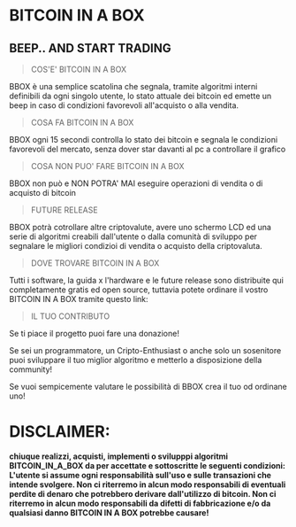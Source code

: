 # BITCOIN IN A BOX
## BEEP.. AND START TRADING

> COS'E' BITCOIN IN A BOX
  
 BBOX è una semplice scatolina che segnala, tramite algoritmi interni definibili da ogni singolo utente, lo stato attuale dei bitcoin ed emette un beep in caso di condizioni favorevoli all'acquisto o alla vendita.


> COSA FA BITCOIN IN A BOX

BBOX ogni 15 secondi controlla lo stato dei bitcoin e segnala le condizioni favorevoli del mercato, senza dover star davanti al pc a controllare il grafico


> COSA NON PUO' FARE BITCOIN IN A BOX

BBOX non può e NON POTRA' MAI eseguire operazioni di vendita o di acquisto di bitcoin 

> FUTURE RELEASE

BBOX potrà cotrollare altre criptovalute, avere uno schermo LCD ed una serie di algoritmi creabili dall'utente o dalla comunità di sviluppo per segnalare le migliori condizioi di vendita o acquisto della criptovaluta.

> DOVE TROVARE BITCOIN IN A BOX


Tutti i software, la guida x l'hardware e le future release sono distribuite qui completamente gratis ed open source, tuttavia potete ordinare il vostro BITCOIN IN A BOX tramite questo link:

> IL TUO CONTRIBUTO

Se ti piace il progetto puoi fare una donazione!

Se sei un programmatore, un Cripto-Enthusiast o anche solo un sosenitore puoi sviluppare il tuo miglior algoritmo e metterlo a disposizione della community!

Se vuoi sempicemente valutare le possibilità di BBOX crea il tuo od ordinane uno!

# DISCLAIMER:
**chiuque realizzi, acquisti, implementi o svilupppi algoritmi BITCOIN_IN_A_BOX  da per accettate e sottoscritte le seguenti condizioni:
L'utente si assume ogni responsabilità sull'uso e sulle transazioni che intende svolgere.
Non ci riterremo in alcun modo responsabili di eventuali perdite di denaro che potrebbero derivare dall'utilizzo di bitcoin.
Non ci riterremo in alcun modo responsabili da difetti di fabbricazione e/o da qualsiasi danno BITCOIN IN A BOX potrebbe causare!**


